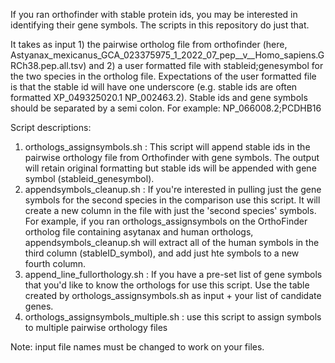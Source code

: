 If you ran orthofinder with stable protein ids, you may be interested in identifying their gene symbols. The scripts in this repository do just that. 

It takes as input 1) the pairwise ortholog file from orthofinder (here, Astyanax_mexicanus_GCA_023375975_1_2022_07_pep__v__Homo_sapiens.GRCh38.pep.all.tsv) and 2) a user formatted file with stableid;genesymbol for the two species in the ortholog file. Expectations of the user formatted file is that the stable id will have one underscore (e.g. stable ids are often formatted XP_049325020.1 NP_002463.2). Stable ids and gene symbols should be separated by a semi colon. For example:
NP_066008.2;PCDHB16


Script descriptions:
1) orthologs_assignsymbols.sh : This script will append stable ids in the pairwise orthology file from Orthofinder with gene symbols. The output will retain original formatting but stable ids will be appended with gene symbol (stableid_genesymbol). 
2) appendsymbols_cleanup.sh : If you're interested in pulling just the gene symbols for the second species in the comparison use this script. It will create a new column in the file with just the 'second species' symbols. For example, if you ran orthologs_assignsymbols on the OrthoFinder ortholog file containing asytanax and human orthologs, appendsymbols_cleanup.sh will extract all of the human symbols in the third column (stableID_symbol), and add just hte symbols to a new fourth column. 
3) append_line_fullorthology.sh : If you have a pre-set list of gene symbols that you'd like to know the orthologs for use this script. Use the table created by orthologs_assignsymbols.sh as input + your list of candidate genes.  
4) orthologs_assignsymbols_multiple.sh : use this script to assign symbols to multiple pairwise orthology files

Note: input file names must be changed to work on your files. 
